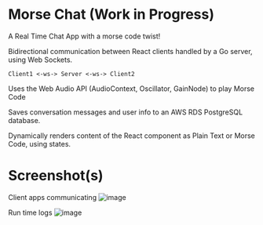 # Morse Chat (Work in Progress)
A Real Time Chat App with a morse code twist! 

Bidirectional communication between React clients handled by a Go server, using Web Sockets. 

`Client1 <-ws-> Server <-ws-> Client2`

Uses the Web Audio API (AudioContext, Oscillator, GainNode) to play Morse Code

Saves conversation messages and user info to an AWS RDS PostgreSQL database.

Dynamically renders content of the React component as Plain Text or Morse Code, using states.


# Screenshot(s)
Client apps communicating
![image](https://github.com/GeorgesGITHUB/Morse-Chat/assets/31967906/1f6c377d-eedd-4fcf-b92e-a5e71ce6c434)


Run time logs
![image](https://github.com/GeorgesGITHUB/Morse-Chat/assets/31967906/3233dc6d-6c61-4b62-a13e-0c950e793b1e)
